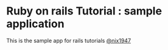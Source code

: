 # Ruby on rails Tutorial : sample application

This is the sample app for rails tutorials
[@nix1947](http://surfer2047.github.io)

